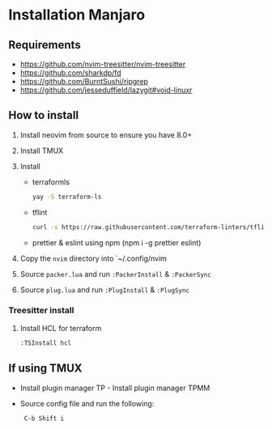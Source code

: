 # Installation Manjaro

## Requirements

-   https://github.com/nvim-treesitter/nvim-treesitter
-   https://github.com/sharkdp/fd
-   https://github.com/BurntSushi/ripgrep
-   https://github.com/jesseduffield/lazygit#void-linuxr

## How to install

1. Install neovim from source to ensure you have 8.0+
2. Install TMUX
3. Install

    - terraformls

        ```bash
        yay -S terraform-ls
        ```

    - tflint
        ```bash
        curl -s https://raw.githubusercontent.com/terraform-linters/tflint/master/install_linux.sh | bash
        ```
    - prettier & eslint using npm (npm i -g prettier eslint)

4. Copy the `nvim` directory into `~/.config/nvim
5. Source `packer.lua` and run `:PackerInstall` & `:PackerSync`
6. Source `plug.lua` and run `:PlugInstall` & `:PlugSync`

### Treesitter install

1. Install HCL for terraform

    ```bash
    :TSInstall hcl
    ```

## If using TMUX

-   Install plugin manager TP - Install plugin manager TPMM
-   Source config file and run the following:

    ```
     C-b Shift i
    ```
